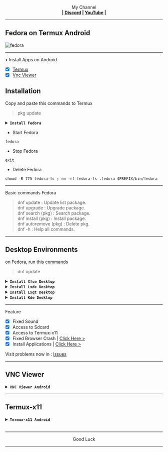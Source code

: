 
<p align="center">My Channel</br><b>
| <a href="https://discord.gg/GCehyym">Discord</a> | <a href="https://youtube.com/channel/UC3sLb7eZCu72iv3G1yUhUHQ">YouTube</a> |</b></p>

---
## Fedora on Termux Android
![fedora](https://github.com/wahasa/Project/assets/69626847/186d4196-5c66-41de-80bd-90ef6e012c5d)

---
• Install Apps on Android
- [x] [Termux](https://play.google.com/store/apps/details?id=com.termux)
- [x] [Vnc Viewer](https://play.google.com/store/apps/details?id=com.realvnc.viewer.android)

## Installation
Copy and paste this commands to Termux
> pkg update

<details><summary><b><code>Install Fedora</code></b></summary>

#### Fedora 41 (Pre-release)
Rootfs : Arm64, Amd64
```
pkg install wget -y ; wget https://raw.githubusercontent.com/wahasa/Fedora/main/Install/fedora41.sh ; chmod +x fedora41.sh ; ./fedora41.sh
```

#### Fedora 36 (Container Image)
Rootfs : Armhf, Arm64, Amd64
```
pkg install wget -y ; wget https://raw.githubusercontent.com/wahasa/Fedora/main/Install/fedora36.sh ; chmod +x fedora36.sh ; ./fedora36.sh
```

#### List Fedora | [Click Here >](https://github.com/wahasa/Fedora/tree/main/Install)

---
</details>

* Start Fedora
```
fedora
```

* Stop Fedora
```
exit
```

* Delete Fedora
```
chmod -R 775 fedora-fs ; rm -rf fedora-fs .fedora $PREFIX/bin/fedora
```

---
Basic commands Fedora
> dnf update : Update list package.</br>
> dnf upgrade : Upgrade package.</br>
> dnf search (pkg) : Search package.</br>
> dnf install (pkg) : Install package.</br>
> dnf autoremove (pkg) : Delete pkg.</br>
> dnf -h : Help all commands.

---
## Desktop Environments
on Fedora, run this commands
> dnf update

<details><summary><b><code>Install Xfce Desktop</code></b></summary>

![Screenshot_2024-03-13-16-58-38-267_com realvnc viewer android](https://github.com/wahasa/Fedora/assets/69626847/c023e776-889b-4570-8b14-024a70707321)
```
dnf install wget -y ; wget https://raw.githubusercontent.com/wahasa/Fedora/main/Desktop/de-xfce.sh ; chmod +x de-xfce.sh ; ./de-xfce.sh
```
</details>

<details><summary><b><code>Install Lxde Desktop</code></b></summary>

![Screenshot_2024-03-17-09-22-31-146_com realvnc viewer android](https://github.com/wahasa/Fedora/assets/69626847/d0cab67d-f069-4a79-8ef3-fd499ea6574f)
```
dnf install wget -y ; wget https://raw.githubusercontent.com/wahasa/Fedora/main/Desktop/de-lxde.sh ; chmod +x de-lxde.sh ; ./de-lxde.sh
```
</details>

<details><summary><b><code>Install Lxqt Desktop</code></b></summary>

![Screenshot_2024-03-12-16-49-08-489_com realvnc viewer android](https://github.com/wahasa/Fedora/assets/69626847/aab406f5-b039-4071-b8c0-0e7d4ecb52a2)
```
dnf install wget -y ; wget https://raw.githubusercontent.com/wahasa/Fedora/main/Desktop/de-lxqt.sh ; chmod +x de-lxqt.sh ; ./de-lxqt.sh
```
</details>

<details><summary><b><code>Install Kde Desktop</code></b></summary>

![kde](https://github.com/wahasa/Fedora/assets/69626847/f9cae4c0-669b-40f4-9200-40c64e0f2800)
```
There is a problem
```
</details>

---
Feature
- [x] Fixed Sound
- [x] Access to Sdcard
- [x] Access to Termux-x11
- [x] Fixed Browser Crash  | [Click Here >](https://github.com/wahasa/Fedora/tree/main/Note)
- [x] Install Applications | [Click Here >](https://github.com/wahasa/Fedora/tree/main/Apps)

Visit problems now in : [Issues](https://github.com/wahasa/Fedora/issues)

---
## VNC Viewer
<details></br>
<summary><b><code>VNC Viewer Android</code></b></summary>

* Start VNC Server

In Fedora, run this command to start
```
vnc-start
```

* Open Vnc Viewer

Add (+) VNC Client to connect, fill with :

Address
```
localhost:1
```

Name
```
Fedora Desktop
```

To disconnect VNC Client, click (X) on the right.

* Stop VNC Server

In Fedora, run this command to stop
```
vnc-stop
```
</details>

---
## Termux-x11
<details></br>
<summary><b><code>Termux-x11 Android</code></b></summary>

[> Click Here <](https://github.com/wahasa/Fedora/blob/main/Note/Termux-x11fix.md)
</details>
</br>

---
<p align="center">Good Luck</p>

---
